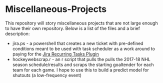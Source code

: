 # Miscellaneous-Projects
This repository will story miscellaneous projects that are not large enough to have their own repository. Below is a list of the files and a brief description:
- jira.ps - a powershell that creates a new ticket with pre-defined conditions meant to be used with task scheduler as a work around to paying for the [Jira Recurring Tasks Plugin](https://marketplace.atlassian.com/apps/1213050/recurring-tasks-for-jira-cloud)
- hockeywebscrap.r - an r script that pulls the pulls the 2017-18 NHL season schedule/results and scraps the starting goaltender for each team for each game. I hope to use this to build a predict model for shutouts (a low-frequency event)

